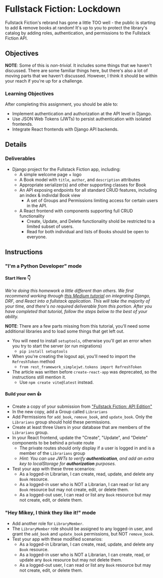 # Fullstack Fiction: Lockdown

Fullstack Fiction's rebrand has gone a little TOO well - the public is starting to add & remove books at random! It's up to you to protect the library's catalog by adding roles, authentication, and permissions to the Fullstack Fiction API.

## Objectives

**NOTE**: Some of this is _non-trivial_.  It includes some things that we haven't discussed. There are some familiar things here, but there's also a lot of moving parts that we haven't discussed.  However, I think it should be within your reach if you're up for a challenge.

### Learning Objectives

After completing this assignment, you should be able to:

- Implement authentication and authorization at the API level in Django.
- Use JSON Web Tokens (JWTs) to persist authentication with isolated frontends.
- Integrate React frontends with Django API backends.

## Details

### Deliverables

- Django project for the Fullstack Fiction app, including:
  - A simple welcome page + logo
  - A Book model with `title`, `author`, and `description` attributes
  - Appropriate serializer(s) and other supporting classes for Book
  - An API exposing endpoints for all standard CRUD features, including an index & individal Book view
    - A set of Groups and Permissions limiting access for certain users in the API.
  - A React frontend with components supporting full CRUD functionality
    - Create, Update, and Delete functionality shold be restricted to a limited subset of users.
    - Read for both individual and lists of Books should be open to everyone.

## Instructions

### "I'm a Python Developer" mode

#### Start Here 👇

_We're doing this homework a little different than others. We first recommend working through [this Medium tutorial](https://medium.com/@ronakchitlangya1997/jwt-authentication-with-react-js-and-django-c034aae1e60d) on integrating Django, DRF, and React into a fullstack application. This will take the majority of your time, and there's no required deliverable from this portion. After you have completed that tutorial, follow the steps below to the best of your ability._

**NOTE**: There are a few parts missing from this tutorial, you'll need some additional libraries and to load some things that get left out.

- You will need to install `setuptools`, otherwise you'll get an error when you try to start the server (or run migrations)
  - `pip install setuptools`
- When you're creating the logout api, you'll need to import the `RefreshToken` method
  - `from rest_framework_simplejwt.tokens import RefreshToken`
- The article was written before `create-react-app` was deprecated, so the instructions still mention it.
  - Use `npm create vite@latest` instead.

#### Build your own 👍

- Create a copy of your submission from ["Fullstack Fiction: API Edition"](../django-fullstack-fiction-api/)
- In the new copy, add a Group called `Librarians`
- Add Permissions for `add_book`, `remove_book`, and `update_book`. Only the `Librarians` group should hold these permissions.
- Create at least three Users in your database that are members of the `Librarians` group.
- In your React frontend, update the "Create", "Update", and "Delete" components to be behind a private route
  - The private routes should only display if a user is logged in and is a member of the `Librarians` group
  - _Hint: You can use JWTs to verify **authentication**, and add an extra key to localStorage for **authorization** purposes._
- Test your app with these three scenarios:
  - As a logged-in Librarian, I can create, read, update, and delete any `Book` resource.
  - As a logged-in user who is NOT a Librarian, I can read or list any `Book` resource but may not create, edit, or delete them.
  - As a logged-out user, I can read or list any `Book` resource but may not create, edit, or delete them.

### "Hey Mikey, I think they like it!" mode

- Add another role for `LibraryMember`.
- The `LibraryMember` role should be assigned to any logged-in user, and grant the `add_book` and `update_book` permissions, but NOT `remove_book`.
- Test your app with these modified scenarios:
  - As a logged-in Librarian, I can create, read, update, and delete any `Book` resource.
  - As a logged-in user who is NOT a Librarian, I can create, read, or update any `Book` resource but may not delete them.
  - As a logged-out user, I can read or list any `Book` resource but may not create, edit, or delete them.
